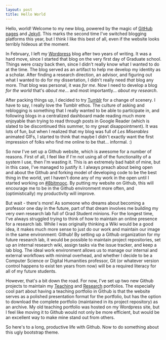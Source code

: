 ```yaml
---
layout: post
title: Hello World
---
```


Hello, world! Welcome to my new blog, powered by the magic of
[GitHub pages](http://pages.github.com) and [Jekyll](https://github.com/mojombo/jekyll).
This marks the second time I've switched blogging platforms this year, but I
think I like this best of all, even if the website looks terribly hideous at the
moment.

In February, I left my [Wordpress](http://isharacomix.wordpress.com) blog after
two years of writing. It was a hard move, since I started that blog on the very
first day of Graduate school. Things were crazy back then, since I didn't really
know what I wanted to do at the time. The blog served as an artifact to help me
develop my identity as a scholar. After finding a research direction, an
advisor, and figuring out what I wanted to do for my dissertation, I didn't 
really need *that* blog any more. That blog was personal, it was *for me*. Now
I need to develop a blog *for the world* that's *about me*... and most importantly...
*about my research*.

After packing things up, I decided to try [Tumblr](http://isharacomix.tumblr.com)
for a change of scenery. I have to say, I really love the Tumblr ethos. The 
culture of asking and reblogging is something that I really wanted to be able
to participate in, and following blogs in a centralized dashboard made reading
much more enjoyable than trying to read through posts in Google Reader (which
is slated to be discontinued this summer, to my great disappointment). It was lots
of fun, but when I realized that my blog was full of *Les Miserables* animated
GIFs, I started to think that maybe I didn't exactly want the first impression
of folks who find me online to be that... informal. :)

So now I've set up a Github website, which is awesome for a number of reasons.
First of all, I feel like if I'm not using all of the functionality of a system
I use, then I'm wasting it. This is an extremely bad habit of mine, but in this
case, I've managed to justify it. I always preach about being open and about the
Github and forking model of developing code to be the best thing in the world,
yet I haven't done any of my work in the open until I started working on
[#8bitmooc](http://8bitmooc.org). By putting my website on Github, this will
encourage me to be in the Github environment more often, and (optimistically)
my productivity will improve.

But wait - there's more! As someone who dreams about becoming a professor one day
in the future, part of that dream involves me building my very own research lab
full of Grad Student minions. For the longest time, I've always struggled trying
to think of how to maintain an online presence for a research lab. While I was
originally thinking a Wiki would be a good idea, it makes much more sense to
just do our work and maintain our image in the same environment: Github! By
setting up a Github organization for my future research lab, it would be
possible to maintain project repositories, set up an internal research wiki,
assign tasks via the issue tracker, and keep a lab blog. The ideal work
environment allows us to manage our internal and external workflows with minimal
overhead, and whether I decide to be a Computer Science or Digital Humanities
professor, Git (or whatever version control happens to exist ten years from now)
will be a required literacy for all of my future students.

However, that's a bit down the road. For now, I've set up two new Github projects
to maintain my [Teaching](http://teaching.isharacomix.org) and
[Research](http://research.isharacomix.org) portfolios. The especially cool part
about having a teaching portfolio in Github is that the website serves as a
polished presentation format for the portfolio, but has the option to download
the complete portfolio (maintained in its project repository) as an archive.
My old teaching portfolio was hosted on my Wordpress site, but I feel like
moving it to Github would not only be more efficient, but would be an excellent
way to make mine stand out from others.

So here's to a long, productive life with Github. Now to do something about this
ugly bootstrap theme.

